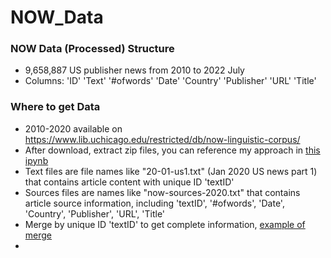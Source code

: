 # NOW_Data
### NOW Data (Processed) Structure
- 9,658,887 US publisher news from 2010 to 2022 July
- Columns: 'ID'	'Text'	'#ofwords'	'Date'	'Country'	'Publisher'	'URL'	'Title'
### Where to get Data
- 2010-2020 available on https://www.lib.uchicago.edu/restricted/db/now-linguistic-corpus/
- After download, extract zip files, you can reference my approach in [this ipynb](extract_zip.ipynb)
- Text files are file names like "20-01-us1.txt" (Jan 2020 US news part 1) that contains article content with unique ID 'textID'
- Sources files are names like "now-sources-2020.txt" that contains article source information, including 'textID',	'#ofwords',	'Date',	'Country',	'Publisher',	'URL',	'Title'
- Merge by unique ID 'textID' to get complete information, [example of merge](merge_data.ipynb)
- 
